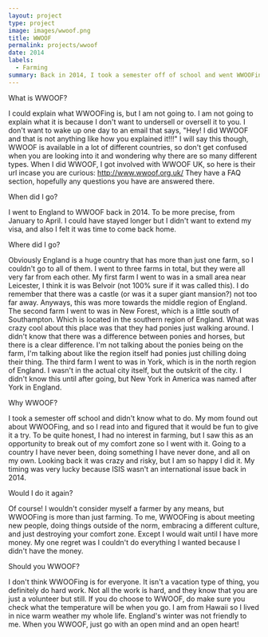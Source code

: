 ```yaml
---
layout: project
type: project
image: images/wwoof.png
title: WWOOF
permalink: projects/wwoof
date: 2014
labels:
  - Farming
summary: Back in 2014, I took a semester off of school and went WWOOFing.
---
```


What is WWOOF?

I could explain what WWOOFing is, but I am not going to. I am not going to explain what it is because I don't want to undersell or oversell it to you. I don't want to wake up one day to an email that says, "Hey! I did WWOOF and that is not anything like how you explained it!!!" I will say this though, WWOOF is available in a lot of different countries, so don't get confused when you are looking into it and wondering why there are so many different types. When I did WWOOF, I got involved with WWOOF UK, so here is their url incase you are curious: http://www.wwoof.org.uk/ They have a FAQ section, hopefully any questions you have are answered there.

When did I go?

I went to England to WWOOF back in 2014. To be more precise, from January to April. I could have stayed longer but I didn't want to extend my visa, and also I felt it was time to come back home.

Where did I go?

Obviously England is a huge country that has more than just one farm, so I couldn't go to all of them. I went to three farms in total, but they were all very far from each other. My first farm I went to was in a small area near Leicester, I think it is was Belvoir (not 100% sure if it was called this). I do remember that there was a castle (or was it a super giant mansion?) not too far away. Anyways, this was more towards the middle region of England.
The second farm I went to was in New Forest, which is a little south of Southampton. Which is located in the southern region of England. What was crazy cool about this place was that they had ponies just walking around. I didn't know that there was a difference between ponies and horses, but there is a clear difference. I'm not talking about the ponies being on the farm, I'm talking about like the region itself had ponies just chilling doing their thing.
The third farm I went to was in York, which is in the north region of England. I wasn't in the actual city itself, but the outskrit of the city. I didn't know this until after going, but New York in America was named after York in England.

Why WWOOF?

I took a semester off school and didn't know what to do. My mom found out about WWOOFing, and so I read into and figured that it would be fun to give it a try. To be quite honest, I had no interest in farming, but I saw this as an opportunity to break out of my comfort zone so I went with it. Going to a country I have never been, doing something I have never done, and all on my own. Looking back it was crazy and risky, but I am so happy I did it. My timing was very lucky because ISIS wasn't an international issue back in 2014.

Would I do it again?

Of course! I wouldn't consider myself a farmer by any means, but WWOOFing is more than just farming. To me, WWOOFing is about meeting new people, doing things outside of the norm, embracing a different culture, and just destroying your comfort zone. Except I would wait until I have more money. My one regret was I couldn't do everything I wanted because I didn't have the money.

Should you WWOOF?

I don't think WWOOFing is for everyone. It isn't a vacation type of thing, you definitely do hard work. Not all the work is hard, and they know that you are just a volunteer but still. If you do choose to WWOOF, do make sure you check what the temperature will be when you go. I am from Hawaii so I lived in nice warm weather my whole life. England's winter was not friendly to me. When you WWOOF, just go with an open mind and an open heart! 
